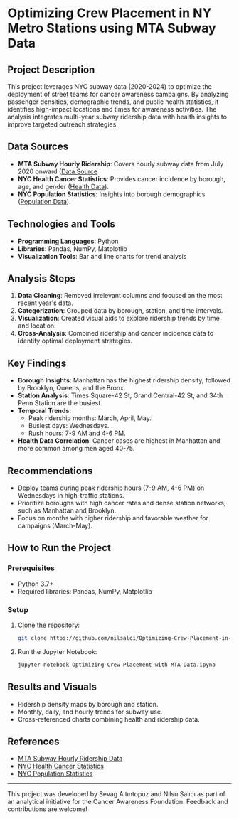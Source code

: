 # Optimizing Crew Placement in NY Metro Stations using MTA Subway Data

## Project Description

This project leverages NYC subway data (2020-2024) to optimize the deployment of street teams for cancer awareness campaigns. By analyzing passenger densities, demographic trends, and public health statistics, it identifies high-impact locations and times for awareness activities. The analysis integrates multi-year subway ridership data with health insights to improve targeted outreach strategies.

## Data Sources

- **MTA Subway Hourly Ridership**: Covers hourly subway data from July 2020 onward ([Data Source](https://data.ny.gov/Transportation/MTA-Subway-Hourly-Ridership-Beginning-July-2020/wujg-7c2s/about_data)
- **NYC Health Cancer Statistics**: Provides cancer incidence by borough, age, and gender ([Health Data](https://www.health.ny.gov/statistics/cancer/registry/atGlance.htm)).
- **NYC Population Statistics**: Insights into borough demographics ([Population Data](https://www.fox5ny.com/news/nyc-population-2024)).

## Technologies and Tools

- **Programming Languages**: Python
- **Libraries**: Pandas, NumPy, Matplotlib
- **Visualization Tools**: Bar and line charts for trend analysis

## Analysis Steps

1. **Data Cleaning**: Removed irrelevant columns and focused on the most recent year's data.
2. **Categorization**: Grouped data by borough, station, and time intervals.
3. **Visualization**: Created visual aids to explore ridership trends by time and location.
4. **Cross-Analysis**: Combined ridership and cancer incidence data to identify optimal deployment strategies.

## Key Findings

- **Borough Insights**: Manhattan has the highest ridership density, followed by Brooklyn, Queens, and the Bronx.
- **Station Analysis**: Times Square-42 St, Grand Central-42 St, and 34th Penn Station are the busiest.
- **Temporal Trends**:
  - Peak ridership months: March, April, May.
  - Busiest days: Wednesdays.
  - Rush hours: 7-9 AM and 4-6 PM.
- **Health Data Correlation**: Cancer cases are highest in Manhattan and more common among men aged 40-75.

## Recommendations

- Deploy teams during peak ridership hours (7-9 AM, 4-6 PM) on Wednesdays in high-traffic stations.
- Prioritize boroughs with high cancer rates and dense station networks, such as Manhattan and Brooklyn.
- Focus on months with higher ridership and favorable weather for campaigns (March-May).

## How to Run the Project

### Prerequisites

- Python 3.7+
- Required libraries: Pandas, NumPy, Matplotlib

### Setup

1. Clone the repository:
   ```bash
   git clone https://github.com/nilsalci/Optimizing-Crew-Placement-in-NY-Metro-Stations-using-MTA-Data
   ```
2. Run the Jupyter Notebook:
   ```bash
   jupyter notebook Optimizing-Crew-Placement-with-MTA-Data.ipynb
   ```

## Results and Visuals

- Ridership density maps by borough and station.
- Monthly, daily, and hourly trends for subway use.
- Cross-referenced charts combining health and ridership data.

## References

- [MTA Subway Hourly Ridership Data](https://data.ny.gov/Transportation/MTA-Subway-Hourly-Ridership-Beginning-July-2020/wujg-7c2s/about_data)
- [NYC Health Cancer Statistics](https://www.health.ny.gov/statistics/cancer/registry/atGlance.htm)
- [NYC Population Statistics](https://www.fox5ny.com/news/nyc-population-2024)

---

This project was developed by Sevag Altıntopuz and Nilsu Salıcı as part of an analytical initiative for the Cancer Awareness Foundation. Feedback and contributions are welcome!

